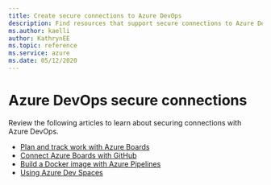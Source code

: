 ```yaml
--- 
title: Create secure connections to Azure DevOps 
description: Find resources that support secure connections to Azure DevOps 
ms.author: kaelli
author: KathrynEE
ms.topic: reference
ms.service: azure 
ms.date: 05/12/2020
---
```



# Azure DevOps secure connections

Review the following articles to learn about securing connections with Azure DevOps.  

- [Plan and track work with Azure Boards](https://docs.microsoft.com/azure/devops/boards/get-started/plan-track-work)  
- [Connect Azure Boards with GitHub](https://docs.microsoft.com/azure/devops/boards/github)   
- [Build a Docker image with Azure Pipelines](https://docs.microsoft.com/azure/devops/pipelines/ecosystems/containers/build-image)   
- [Using Azure Dev Spaces](https://docs.microsoft.com/azure/dev-spaces/how-dev-spaces-works)  
 